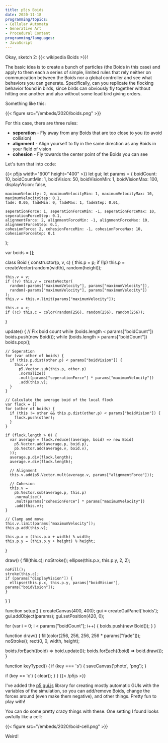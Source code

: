```yaml
---
title: p5js Boids
date: 2020-11-18
programming/topics:
- Cellular Automata
- Generative Art
- Procedural Content
programming/languages:
- JavaScript
---
```

Okay, sketch 2: {{< wikipedia Boids >}}!

The basic idea is to create a bunch of particles (the Boids in this case) and apply to them each a series of simple, limited rules that rely neither on communcation between the Boids nor a global controller and see what behaviors you can generate. Specifically, can you replicate the flocking behavior found in birds, since birds can obviously fly together without hitting one another and also without some lead bird giving orders.

Something like this:

{{< figure src="/embeds/2020/boids.png" >}}

For this case, there are three rules:

* **seperation** - Fly away from any Boids that are too close to you (to avoid collision)
* **alignment** - Align yourself to fly in the same direction as any Boids in your field of vision
* **cohesion** - Fly towards the center point of the Boids you can see 

<!--more-->

Let's turn that into code:

{{< p5js width="600" height="400" >}}
let gui;
let params = {
    boidCount: 10, boidCountMin: 1,
    boidVision: 50, boidVisionMin: 1, boidVisionMax: 100,
    displayVision: false,

    maximumVelocity: 2, maximumVelocityMin: 1, maximumVelocityMax: 10, maximumVelocityStep: 0.1,
    fade: 0.05, fadeMin: 0, fadeMax: 1, fadeStep: 0.01,

    seperationForce: 1, seperationForceMin: -1, seperationForceMax: 10, seperationForceStep: 0.1,
    alignmentForce: 2, alignmentForceMin: -1, alignmentForceMax: 10, alignmentForceStep: 0.1,
    cohesionForce: 2, cohesionForceMin: -1, cohesionForceMax: 10, cohesionForceStep: 0.1
};

var boids = [];

class Boid {
  constructor(p, v, c) {
    this.p = p;
    if (!p) this.p = createVector(random(width), random(height));

    this.v = v;
    if (!v) this.v = createVector(
      random(-params["maximumVelocity"], params["maximumVelocity"]),
      random(-params["maximumVelocity"], params["maximumVelocity"])
    );
    this.v = this.v.limit(params["maximumVelocity"]);

    this.c = c;
    if (!c) this.c = color(random(256), random(256), random(256));
  }

  update() {
    // Fix boid count
    while (boids.length < params["boidCount"]) boids.push(new Boid());
    while (boids.length > params["boidCount"]) boids.pop();

    // Seperation
    for (var other of boids) {
      if (this.p.dist(other.p) < params["boidVision"]) {
        this.v =
          p5.Vector.sub(this.p, other.p)
          .normalize()
          .mult(params["seperationForce"] * params["maximumVelocity"])
          .add(this.v);
      }
    }

    // Calculate the average boid of the local flock
    var flock = []
    for (other of boids) {
      if (this != other && this.p.dist(other.p) < params["boidVision"]) {
        flock.push(other);
      }
    }

    if (flock.length > 0) {
      var average = flock.reduce((average, boid) => new Boid(
        p5.Vector.add(average.p, boid.p),
        p5.Vector.add(average.v, boid.v),
      ));
      average.p.div(flock.length);
      average.v.div(flock.length);

      // Alignment
      this.v.add(p5.Vector.mult(average.v, params["alignmentForce"]));

      // Cohesion
      this.v =
        p5.Vector.sub(average.p, this.p)
        .normalize()
        .mult(params["cohesionForce"] * params["maximumVelocity"])
        .add(this.v);
    }

    // Clamp and move
    this.v.limit(params["maximumVelocity"]);
    this.p.add(this.v);

    this.p.x = (this.p.x + width) % width;
    this.p.y = (this.p.y + height) % height;
  }

  draw() {
    fill(this.c);
    noStroke();
    ellipse(this.p.x, this.p.y, 2, 2);
    
    noFill();
    stroke(this.c);
    if (params["displayVision"]) {
      ellipse(this.p.x, this.p.y, params["boidVision"], params["boidVision"]);
    }
  }
}

function setup() {
  createCanvas(400, 400);
  gui = createGuiPanel('boids');
  gui.addObject(params);
  gui.setPosition(420, 0);

  for (var i = 0; i < params["boidCount"]; i++) {
    boids.push(new Boid());
  }
}

function draw() {
  fill(color(256, 256, 256, 256 * params["fade"]));
  noStroke();
  rect(0, 0, width, height);

  boids.forEach((boid) => boid.update());
  boids.forEach((boid) => boid.draw());
}

function keyTyped() {
  if (key === 's') {
    saveCanvas('photo', 'png');
  }

  if (key == 'c') {
    clear();
  }
}
{{< /p5js >}}

I've added the [p5.gui.js](https://github.com/bitcraftlab/p5.gui) library for creating mostly automatic GUIs with the variables of the simulation, so you can add/remove Boids, change the forces around (even make them negative), and other things. Pretty fun to play with!

You can do some pretty crazy things with these. One setting I found looks awfully like a cell:

{{< figure src="/embeds/2020/boid-cell.png" >}}

Weird!